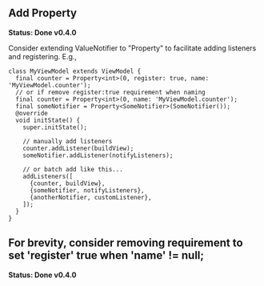 ## Add Property

**Status: Done v0.4.0**

Consider extending ValueNotifier to "Property" to facilitate adding listeners and registering. E.g.,

    class MyViewModel extends ViewModel {
      final counter = Property<int>(0, register: true, name: 'MyViewModel.counter');
      // or if remove register:true requirement when naming
      final counter = Property<int>(0, name: 'MyViewModel.counter');
      final someNotifier = Property<SomeNotifier>(SomeNotifier());
      @override
      void initState() {
        super.initState();

        // manually add listeners
        counter.addListener(buildView);
        someNotifier.addListener(notifyListeners);

        // or batch add like this...
        addListeners([
          {counter, buildView},
          {someNotifier, notifyListeners},
          {anotherNotifier, customListener},
        ]);
      }
    }

## For brevity, consider removing requirement to set 'register' true when 'name' != null;

**Status: Done v0.4.0**